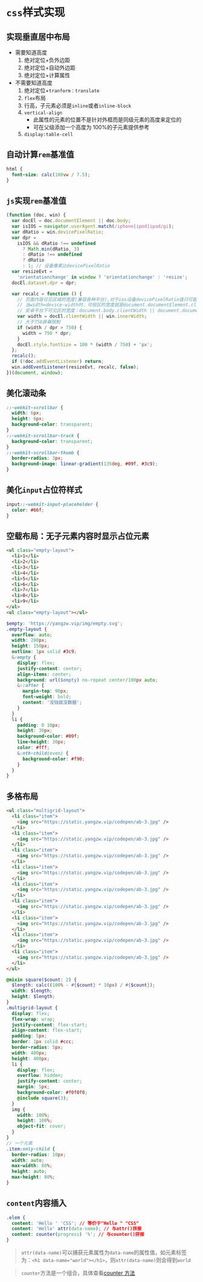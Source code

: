 # `css`样式实现

## 实现垂直居中布局

  - 需要知道高度
    1. 绝对定位+负外边距
    2. 绝对定位+自动外边距
    3. 绝对定位+计算属性
  - 不需要知道高度
    1. 绝对定位+`tranform：translate`
    2. `flex`布局
    3. 行高，子元素必须是`inline`或者`inline-block`
    4. `vertical-align`
       - 此属性的元素的位置不是针对外框而是同级元素的高度来定位的
       - 可在父级添加一个高度为 100%的子元素提供参考
    5. `display:table-cell`

## 自动计算`rem`基准值

  ```css
  html {
    font-size: calc(100vw / 7.5);
  }
  ```

## `js`实现`rem`基准值

  ```js
  (function (doc, win) {
    var docEl = doc.documentElement || doc.body;
    var isIOS = navigator.userAgent.match(/iphone|ipod|ipad/gi);
    var dRatio = win.devicePixelRatio;
    var dpr =
      isIOS && dRatio !== undefined
        ? Math.min(dRatio, 3)
        : dRatio !== undefined
        ? dRatio
        : 1; // 设备像素比devicePixelRatio
    var resizeEvt =
      'orientationchange' in window ? 'orientationchange' : 'resize';
    docEl.dataset.dpr = dpr;

    var recalc = function () {
      // 页面内容可见区域的宽度(兼容各种平台),对于ios设备devicePixelRatio值只可能是1或者2
      // 当width=device-width时，可视区的宽度就是document.documentElement.clientWidth
      // 安卓平台下可见区的宽度：document.body.clientWidth || document.documentElement.clientWidth
      var width = docEl.clientWidth || win.innerWidth;
      // 大于750屏幕限制
      if (width / dpr > 750) {
        width = 750 * dpr;
      }
      docEl.style.fontSize = 100 * (width / 750) + 'px';
    };
    recalc();
    if (!doc.addEventListener) return;
    win.addEventListener(resizeEvt, recalc, false);
  })(document, window);
  ```

## 美化滚动条

  ```css
  ::-webkit-scrollbar {
    width: 6px;
    height: 6px;
    background-color: transparent;
  }
  ::-webkit-scrollbar-track {
    background-color: transparent;
  }
  ::-webkit-scrollbar-thumb {
    border-radius: 3px;
    background-image: linear-gradient(135deg, #09f, #3c9);
  }
  ```

## 美化`input`占位符样式

  ```css
  input::-webkit-input-placeholder {
    color: #66f;
  }
  ```

## 空载布局：无子元素内容时显示占位元素

  ```html
  <ul class="empty-layout">
    <li>1</li>
    <li>2</li>
    <li>3</li>
    <li>4</li>
    <li>5</li>
    <li>6</li>
    <li>7</li>
    <li>8</li>
    <li>9</li>
  </ul>
  <ul class="empty-layout"></ul>
  ```

  ```scss
  $empty: 'https://yangzw.vip/img/empty.svg';
  .empty-layout {
    overflow: auto;
    width: 200px;
    height: 150px;
    outline: 1px solid #3c9;
    &:empty {
      display: flex;
      justify-content: center;
      align-items: center;
      background: url($empty) no-repeat center/100px auto;
      &::after {
        margin-top: 90px;
        font-weight: bold;
        content: '没钱就没数据';
      }
    }
    li {
      padding: 0 10px;
      height: 30px;
      background-color: #09f;
      line-height: 30px;
      color: #fff;
      &:nth-child(even) {
        background-color: #f90;
      }
    }
  }
  ```

## 多格布局

  ```html
  <ul class="multigrid-layout">
    <li class="item">
      <img src="https://static.yangzw.vip/codepen/ab-3.jpg" />
    </li>
    <li class="item">
      <img src="https://static.yangzw.vip/codepen/ab-3.jpg" />
    </li>
    <li class="item">
      <img src="https://static.yangzw.vip/codepen/ab-3.jpg" />
    </li>
    <li class="item">
      <img src="https://static.yangzw.vip/codepen/ab-3.jpg" />
    </li>
    <li class="item">
      <img src="https://static.yangzw.vip/codepen/ab-3.jpg" />
    </li>
    <li class="item">
      <img src="https://static.yangzw.vip/codepen/ab-3.jpg" />
    </li>
    <li class="item">
      <img src="https://static.yangzw.vip/codepen/ab-3.jpg" />
    </li>
    <li class="item">
      <img src="https://static.yangzw.vip/codepen/ab-3.jpg" />
    </li>
    <li class="item">
      <img src="https://static.yangzw.vip/codepen/ab-3.jpg" />
    </li>
  </ul>
  ```

  ```scss
  @mixin square($count: 2) {
    $length: calc((100% - #{$count} * 10px) / #{$count});
    width: $length;
    height: $length;
  }
  .multigrid-layout {
    display: flex;
    flex-wrap: wrap;
    justify-content: flex-start;
    align-content: flex-start;
    padding: 5px;
    border: 1px solid #ccc;
    border-radius: 5px;
    width: 400px;
    height: 400px;
    li {
      display: flex;
      overflow: hidden;
      justify-content: center;
      margin: 5px;
      background-color: #f0f0f0;
      @include square(3);
    }
    img {
      width: 100%;
      height: 100%;
      object-fit: cover;
    }
  }
  // 一个元素
  .item:only-child {
    border-radius: 10px;
    width: auto;
    max-width: 80%;
    height: auto;
    max-height: 80%;
  }
  ```

## `content`内容插入

  ```css
  .elem {
    content: 'Hello ' 'CSS'; // 等价于"Hello " "CSS"
    content: 'Hello' attr(data-name); // 与attr()拼接
    content: counter(progress) '%'; // 与counter()拼接
  }
  ```

  > `attr(data-name)`可以捕获元素属性为`data-name`的属性值，如元素标签为：`<h1 data-name="world"></h1>`，则`attr(data-name)`则会得到`world`

  > `counter`方法是一个组合，具体查看[counter 方法](./%E5%9F%BA%E6%9C%AC%E6%A6%82%E5%BF%B5.md#counter方法)
